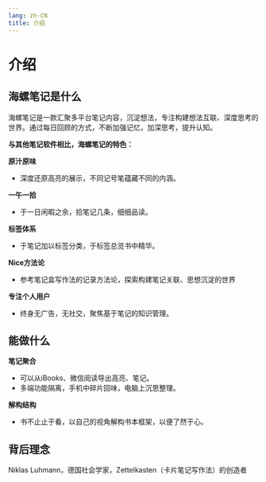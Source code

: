 ```yaml
---
lang: zh-CN
title: 介绍
---
```

# 介绍 
## 海螺笔记是什么
海螺笔记是一款汇聚多平台笔记内容，沉淀想法，专注构建想法互联、深度思考的世界。通过每日回顾的方式，不断加强记忆，加深思考，提升认知。

**与其他笔记软件相比，海螺笔记的特色：**

**原汁原味**
- 深度还原高亮的展示，不同记号笔蕴藏不同的内涵。

**一午一拾**
- 于一日闲暇之余，拾笔记几条，细细品读。

**标签体系**
- 于笔记加以标签分类，于标签总览书中精华。

**Nice方法论**
- 参考笔记盒写作法的记录方法论，探索构建笔记关联、思想沉淀的世界

**专注个人用户**
- 终身无广告，无社交，聚焦基于笔记的知识管理。

## 能做什么
**笔记聚合**
- 可以从iBooks、微信阅读导出高亮、笔记。
- 多端功能隔离，手机中碎片回味，电脑上沉思整理。

**解构结构**
- 书不止止于看，以自己的视角解构书本框架，以便了然于心。

## 背后理念
Niklas Luhmann，德国社会学家，Zettelkasten（卡片笔记写作法）的创造者